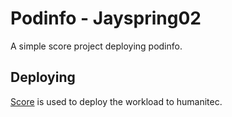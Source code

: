 # Podinfo - Jayspring02

A simple score project deploying podinfo.

## Deploying

[Score](https://score.dev/) is used to deploy the workload to humanitec.
